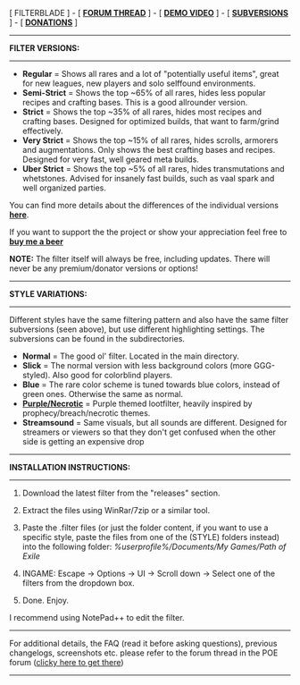 [ FILTERBLADE ] - [ **[FORUM THREAD](https://www.pathofexile.com/forum/view-thread/1246208)** ] - [ **[DEMO VIDEO](https://www.youtube.com/watch?v=Dr6zy1mV0qY)** ] - [ **[SUBVERSIONS](https://docs.google.com/spreadsheets/d/15HllTA9AumeFgJ3r6pnFKAJ904Agq9U5MPblE4HNaio/edit#gid=0)** ] - [ **[DONATIONS](https://www.paypal.com/cgi-bin/webscr?cmd=_s-xclick&hosted_button_id=6J3S7PBNDQGY2)** ]

--------------------------

**FILTER VERSIONS:**

--------------------------



- **Regular** = Shows all rares and a lot of "potentially useful items", great for new leagues, new players and solo selffound environments.
- **Semi-Strict** = Shows the top ~65% of all rares, hides less popular recipes and crafting bases. This is a good allrounder version.
- **Strict** = Shows the top ~35% of all rares, hides most recipes and crafting bases. Designed for optimized builds, that want to farm/grind effectively.
- **Very Strict** = Shows the top ~15% of all rares, hides scrolls, armorers and augmentations. Only shows the best crafting bases and recipes. Designed for very fast, well geared meta builds.
- **Uber Strict** = Shows the top ~5% of all rares, hides transmutations and whetstones. Advised for insanely fast builds, such as vaal spark and well organized parties.

You can find more details about the differences of the individual versions **[here](https://docs.google.com/spreadsheets/d/15HllTA9AumeFgJ3r6pnFKAJ904Agq9U5MPblE4HNaio/edit#gid=0)**.

If you want to support the the project or show your appreciation feel free to **[buy me a beer](https://www.paypal.com/cgi-bin/webscr?cmd=_s-xclick&hosted_button_id=6J3S7PBNDQGY2)**

**NOTE:** The filter itself will always be free, including updates. There will never be any premium/donator versions or options!

--------------------------

**STYLE VARIATIONS:**

--------------------------

Different styles have the same filtering pattern and also have the same filter subversions (seen above), but use different highlighting settings. The subversions can be found in the subdirectories.

- **Normal** = The good ol' filter. Located in the main directory.
- **Slick** = The normal version with less background colors (more GGG-styled). Also good for colorblind players.
- **Blue** = The rare color scheme is tuned towards blue colors, instead of green ones. Otherwise the same as normal.
- **[Purple/Necrotic](https://www.youtube.com/watch?v=7TbcuBcv6H4&feature=youtu.be)** = Purple themed lootfilter, heavily inspired by prophecy/breach/necrotic themes.
- **Streamsound** = Same visuals, but all sounds are different. Designed for streamers or viewers so that they don't get confused when the other side is getting an expensive drop

--------------------------

**INSTALLATION INSTRUCTIONS:**

--------------------------

1) Download the latest filter from the "releases" section. 

2) Extract the files using WinRar/7zip or a similar tool.

3) Paste the .filter files (or just the folder content, if you want to use a specific style, paste the files from one of the (STYLE) folders instead) into the following folder: *%userprofile%/Documents/My Games/Path of Exile*

4) INGAME: Escape -> Options -> UI -> Scroll down -> Select one of the filters from the dropdown box.

5) Done. Enjoy.

I recommend using NotePad++ to edit the filter.

--------------------------

For additional details, the FAQ (read it before asking questions), previous changelogs, screenshots etc. please refer to the forum thread in the POE forum ([clicky here to get there](https://www.pathofexile.com/forum/view-thread/1246208))

--------------------------
